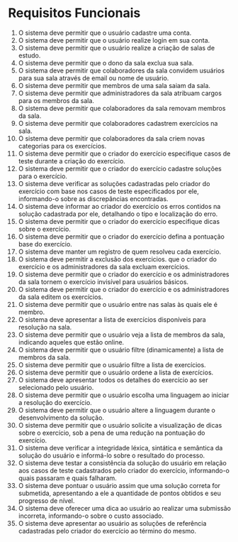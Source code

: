 <h1> Requisitos Funcionais </h1>

1. O sistema deve permitir que o usuário cadastre uma conta.
1. O sistema deve permitir que o usuário realize login em sua conta.
1. O sistema deve permitir que o usuário realize a criação de salas de estudo.
1. O sistema deve permitir que o dono da sala exclua sua sala.
1. O sistema deve permitir que colaboradores da sala convidem usuários para sua sala
através de email ou nome de usuário.
1. O sistema deve permitir que membros de uma sala saiam da sala.
1. O sistema deve permitir que administradores da sala atribuam cargos para os membros
da sala.
1. O sistema deve permitir que colaboradores da sala removam membros da sala.
1. O sistema deve permitir que colaboradores cadastrem exercícios na sala.
1. O sistema deve permitir que colaboradores da sala criem novas categorias para os
exercícios.
1. O sistema deve permitir que o criador do exercício especifique casos de teste durante a
criação do exercício.
1. O sistema deve permitir que o criador do exercício cadastre soluções para o exercício.
1. O sistema deve verificar as soluções cadastradas pelo criador do exercício com base
nos casos de teste especificados por ele, informando-o sobre as discrepâncias
encontradas.
1. O sistema deve informar ao criador do exercício os erros contidos na solução
cadastrada por ele, detalhando o tipo e localização do erro.
1. O sistema deve permitir que o criador do exercício especifique dicas sobre o exercício.
1. O sistema deve permitir que o criador do exercício defina a pontuação base do
exercício.
1. O sistema deve manter um registro de quem resolveu cada exercício.
1. O sistema deve permitir a exclusão dos exercicios. que o criador do exercício e os
administradores da sala excluam exercícios.
1. O sistema deve permitir que o criador do exercício e os administradores da sala
tornem o exercício invisível para usuários básicos.
1. O sistema deve permitir que o criador do exercício e os administradores da sala editem
os exercícios.
1. O sistema deve permitir que o usuário entre nas salas às quais ele é membro.
1. O sistema deve apresentar a lista de exercícios disponíveis para resolução na sala.
1. O sistema deve permitir que o usuário veja a lista de membros da sala, indicando
aqueles que estão online.
1. O sistema deve permitir que o usuário filtre (dinamicamente) a lista de membros da
sala.
1. O sistema deve permitir que o usuário filtre a lista de exercícios.
1. O sistema deve permitir que o usuário ordene a lista de exercícios.
1. O sistema deve apresentar todos os detalhes do exercício ao ser selecionado pelo
usuário.
1. O sistema deve permitir que o usuário escolha uma linguagem ao iniciar a resolução
do exercício.
1. O sistema deve permitir que o usuário altere a linguagem durante o desenvolvimento
da solução.
1. O sistema deve permitir que o usuário solicite a visualização de dicas sobre o
exercício, sob a pena de uma redução na pontuação do exercício.
1. O sistema deve verificar a integridade léxica, sintática e semântica da solução do
usuário e informá-lo sobre o resultado do processo.
1. O sistema deve testar a consistência da solução do usuário em relação aos casos de
teste cadastrados pelo criador do exercício, informando-o quais passaram e quais
falharam.
1. O sistema deve pontuar o usuário assim que uma solução correta for submetida,
apresentando a ele a quantidade de pontos obtidos e seu progresso de nível.
1. O sistema deve oferecer uma dica ao usuário ao realizar uma submissão incorreta,
informando-o sobre o custo associado.
1. O sistema deve apresentar ao usuário as soluções de referência cadastradas pelo
criador do exercício ao término do mesmo.
